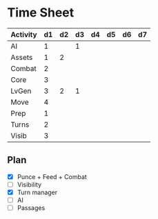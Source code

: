 # Time Sheet

| Activity | d1 | d2 | d3 | d4 | d5 | d6 | d7 |
|----------|----|----|----|----|----|----|----|
| AI       | 1  |    | 1  |    |    |    |    |
| Assets   | 1  | 2  |    |    |    |    |    |
| Combat   | 2  |    |    |    |    |    |    |
| Core     | 3  |    |    |    |    |    |    |
| LvGen    | 3  | 2  | 1  |    |    |    |    |
| Move     | 4  |    |    |    |    |    |    |
| Prep     | 1  |    |    |    |    |    |    |
| Turns    | 2  |    |    |    |    |    |    |
| Visib    | 3  |    |    |    |    |    |    |

## Plan

- [X] Punce + Feed + Combat
- [ ] Visibility
- [X] Turn manager
- [ ] AI
- [ ] Passages
